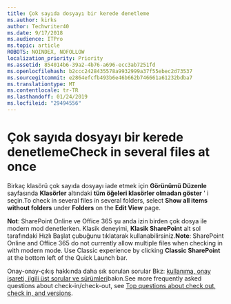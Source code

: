```yaml
---
title: Çok sayıda dosyayı bir kerede denetleme
ms.author: kirks
author: Techwriter40
ms.date: 9/17/2018
ms.audience: ITPro
ms.topic: article
ROBOTS: NOINDEX, NOFOLLOW
localization_priority: Priority
ms.assetid: 854014b6-39a2-4b76-a696-ecc3ab7251fd
ms.openlocfilehash: b2ccc2428435578a9932999a37f55ebec2d73537
ms.sourcegitcommit: e2864efcfb493b6e46b662b746661a61232bdba7
ms.translationtype: MT
ms.contentlocale: tr-TR
ms.lasthandoff: 01/24/2019
ms.locfileid: "29494556"
---
```

# <a name="check-in-several-files-at-once"></a><span data-ttu-id="376db-102">Çok sayıda dosyayı bir kerede denetleme</span><span class="sxs-lookup"><span data-stu-id="376db-102">Check in several files at once</span></span>

<span data-ttu-id="376db-103">Birkaç klasörü çok sayıda dosyayı iade etmek için **Görünümü Düzenle** sayfasında **Klasörler** altındaki **tüm öğeleri klasörler olmadan göster** ' i seçin.</span><span class="sxs-lookup"><span data-stu-id="376db-103">To check in several files in several folders, select **Show all items without folders** under **Folders** on the **Edit View** page.</span></span> 
  
 <span data-ttu-id="376db-p101">**Not**: SharePoint Online ve Office 365 şu anda izin birden çok dosya ile modern mod denetlerken. Klasik deneyimi, **Klasik SharePoint** alt sol tarafındaki Hızlı Başlat çubuğunu tıklatarak kullanabilirsiniz.</span><span class="sxs-lookup"><span data-stu-id="376db-p101">**Note**: SharePoint Online and Office 365 do not currently allow multiple files when checking in with modern mode. Use Classic experience by clicking **Classic SharePoint** at the bottom left of the Quick Launch bar.</span></span> 
  
<span data-ttu-id="376db-106">Onay-onay-çıkış hakkında daha sık sorulan sorular Bkz: [kullanıma, onay işareti, ilgili üst sorular ve sürümleri](https://go.microsoft.com/fwlink/?linkid=2018786)bakın.</span><span class="sxs-lookup"><span data-stu-id="376db-106">See more frequently asked questions about check-in/check-out, see [Top questions about check out, check in, and versions](https://go.microsoft.com/fwlink/?linkid=2018786).</span></span>
  

